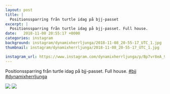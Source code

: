 ```yaml
---
layout: post
title: |
  Positionssparring från turtle idag på bjj-passet
excerpt: |
  Positionssparring från turtle idag på bjj-passet. Full house.  
date:   2018-11-08 20:55:17 +0000
categories: instagram
background: instagram/dynamixherrljunga/2018-11-08_20-55-17_UTC_1.jpg
thumbnail: instagram/dynamixherrljunga/2018-11-08_20-55-17_UTC_1.jpg

instagram_url: https://www.instagram.com/dynamixherrljunga/p/Bp7vr8eA_90
---
```

Positionssparring från turtle idag på bjj-passet. Full house. [#bjj](https://www.instagram.com/explore/tags/bjj/) [#dynamixherrljunga](https://www.instagram.com/explore/tags/dynamixherrljunga/)



<img src='{{ site.baseurl }}/instagram/dynamixherrljunga/2018-11-08_20-55-17_UTC_1.jpg' class='img-fluid' />


<img src='{{ site.baseurl }}/instagram/dynamixherrljunga/2018-11-08_20-55-17_UTC_2.jpg' class='img-fluid' />
